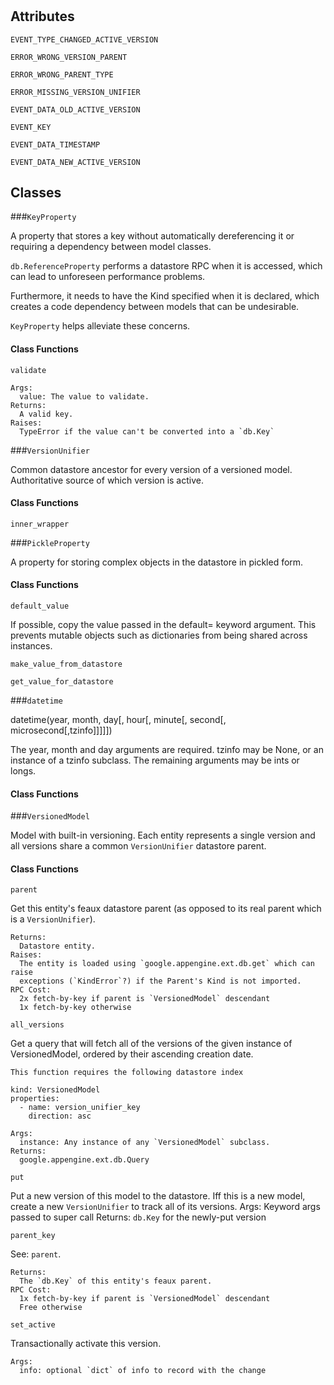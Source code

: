# 




## Attributes
    
`EVENT_TYPE_CHANGED_ACTIVE_VERSION`
    
`ERROR_WRONG_VERSION_PARENT`
    
`ERROR_WRONG_PARENT_TYPE`
    
`ERROR_MISSING_VERSION_UNIFIER`
    
`EVENT_DATA_OLD_ACTIVE_VERSION`
    
`EVENT_KEY`
    
`EVENT_DATA_TIMESTAMP`
    
`EVENT_DATA_NEW_ACTIVE_VERSION`
    







## Classes
    
    
###`KeyProperty`

A property that stores a key without automatically dereferencing it or
  requiring a dependency between model classes.

  `db.ReferenceProperty` performs a datastore RPC when it is accessed, which
  can lead to unforeseen performance problems.

  Furthermore, it needs to have the Kind specified when it is declared, which
  creates a code dependency between models that can be undesirable.

  `KeyProperty` helps alleviate these concerns.
  

        
#### Class Functions
            
            
`validate`


    Args:
      value: The value to validate.
    Returns:
      A valid key.
    Raises:
      TypeError if the value can't be converted into a `db.Key`
    
 
            

        

    
    
###`VersionUnifier`

 Common datastore ancestor for every version of a versioned model.
  Authoritative source of which version is active.
  

        
#### Class Functions
            
            
`inner_wrapper`


 
            

        

    
    
###`PickleProperty`

A property for storing complex objects in the datastore in pickled form.
  

        
#### Class Functions
            
            
`default_value`

If possible, copy the value passed in the default= keyword argument.
    This prevents mutable objects such as dictionaries from being shared across
    instances.
 
            
`make_value_from_datastore`


 
            
`get_value_for_datastore`


 
            

        

    
    
###`datetime`

datetime(year, month, day[, hour[, minute[, second[, microsecond[,tzinfo]]]]])

The year, month and day arguments are required. tzinfo may be None, or an
instance of a tzinfo subclass. The remaining arguments may be ints or longs.


        
#### Class Functions
            
            

        

    
    
###`VersionedModel`

 Model with built-in versioning. Each entity represents a single version
  and all versions share a common `VersionUnifier` datastore parent.
  

        
#### Class Functions
            
            
`parent`

 Get this entity's feaux datastore parent (as opposed to its real parent
    which is a `VersionUnifier`).

    Returns:
      Datastore entity.
    Raises:
      The entity is loaded using `google.appengine.ext.db.get` which can raise
      exceptions (`KindError`?) if the Parent's Kind is not imported.
    RPC Cost:
      2x fetch-by-key if parent is `VersionedModel` descendant
      1x fetch-by-key otherwise
    
 
            
`all_versions`

 Get a query that will fetch all of the versions of the given instance of
    VersionedModel, ordered by their ascending creation date.

    This function requires the following datastore index

    kind: VersionedModel
    properties:
      - name: version_unifier_key
        direction: asc

    Args:
      instance: Any instance of any `VersionedModel` subclass.
    Returns:
      google.appengine.ext.db.Query
    
 
            
`put`

 Put a new version of this model to the datastore. Iff this is a new
    model, create a new `VersionUnifier` to track all of its versions.
    Args:
      Keyword args passed to super call
    Returns:
      `db.Key` for the newly-put version
    
 
            
`parent_key`

 See: `parent`.

    Returns:
      The `db.Key` of this entity's feaux parent.
    RPC Cost:
      1x fetch-by-key if parent is `VersionedModel` descendant
      Free otherwise
    
 
            
`set_active`

 Transactionally activate this version.

    Args:
      info: optional `dict` of info to record with the change
    
 
            

        

    
